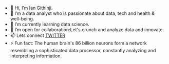 - 👋 Hi, I’m Ian Githinji.
- 👀 I’m a data analyst who is passionate about data, tech and health & well-being.
- 🌱 I’m currently learning data science.
- 💞️ I’m open for collaboration:Let's crunch and analyze data and innovate.
- 📫 Lets connect [TWITTER](#onhttps://x.com/DatawithIan) 
- ⚡ Fun fact: The human brain's 86 billion neurons form a network resembling a sophisticated data processor, constantly analyzing and interpreting information.

<!---
data-with-ian/data-with-ian is a ✨ special ✨ repository because its `README.md` (this file) appears on your GitHub profile.
You can click the Preview link to take a look at your changes.
--->
